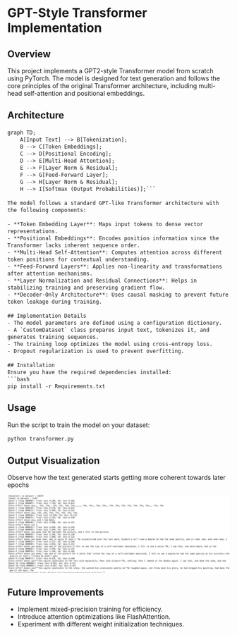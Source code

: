 # GPT-Style Transformer Implementation

## Overview
This project implements a GPT2-style Transformer model from scratch using PyTorch. The model is designed for text generation and follows the core principles of the original Transformer architecture, including multi-head self-attention and positional embeddings.

## Architecture

```mermaid
graph TD;
    A[Input Text] --> B[Tokenization];
    B --> C[Token Embeddings];
    C --> D[Positional Encoding];
    D --> E[Multi-Head Attention];
    E --> F[Layer Norm & Residual];
    F --> G[Feed-Forward Layer];
    G --> H[Layer Norm & Residual];
    H --> I[Softmax (Output Probabilities)];```

The model follows a standard GPT-like Transformer architecture with the following components:

- **Token Embedding Layer**: Maps input tokens to dense vector representations.
- **Positional Embeddings**: Encodes position information since the Transformer lacks inherent sequence order.
- **Multi-Head Self-Attention**: Computes attention across different token positions for contextual understanding.
- **Feed-Forward Layers**: Applies non-linearity and transformations after attention mechanisms.
- **Layer Normalization and Residual Connections**: Helps in stabilizing training and preserving gradient flow.
- **Decoder-Only Architecture**: Uses causal masking to prevent future token leakage during training.

## Implementation Details
- The model parameters are defined using a configuration dictionary.
- A `CustomDataset` class prepares input text, tokenizes it, and generates training sequences.
- The training loop optimizes the model using cross-entropy loss.
- Dropout regularization is used to prevent overfitting.

## Installation
Ensure you have the required dependencies installed:
```bash
pip install -r Requirements.txt
```

## Usage
Run the script to train the model on your dataset:
```bash
python transformer.py
```
## Output Visualization
Observe how the text generated starts getting more coherent towards later epochs

![LLM Output](https://github.com/hkumar00/TransformersFromScratch/blob/main/images/Output.png)

## Future Improvements
- Implement mixed-precision training for efficiency.
- Introduce attention optimizations like FlashAttention.
- Experiment with different weight initialization techniques.

